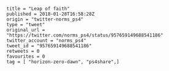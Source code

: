 ```
title = "Leap of faith"
published = 2018-01-28T16:58:28Z
origin = "twitter-norms_ps4"
type = "tweet"
original_url = "https://twitter.com/norms_ps4/status/957659149688541186"
twitter_account = "norms_ps4"
tweet_id = "957659149688541186"
retweets = 0
favourites = 0
tag = [ "horizon-zero-dawn", "ps4share",]
```

<p class='image'><img src='https://mnf.m17s.net/2018/01/28/DUpJ6vcW4AEoLe3.jpg' alt=''></p>

